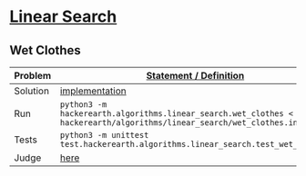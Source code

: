 # [Linear Search](https://www.hackerearth.com/practice/algorithms/searching/linear-search/practice-problems)
## Wet Clothes
|Problem|[Statement / Definition](https://www.hackerearth.com/practice/algorithms/searching/linear-search/practice-problems/algorithm/wet-clothes-625348cf/description)|
|---|---|
|Solution|[implementation](wet_clothes.py#L10-L22) |
|Run|`python3 -m hackerearth.algorithms.linear_search.wet_clothes < hackerearth/algorithms/linear_search/wet_clothes.in`|
|Tests|`python3 -m unittest test.hackerearth.algorithms.linear_search.test_wet_clothes`|
|Judge| [here](https://www.hackerearth.com/submission/36088225/)
